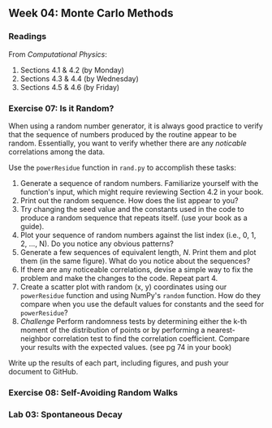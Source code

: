 ## Week 04: Monte Carlo Methods

### Readings
From _Computational Physics_:
 1. Sections 4.1 &amp; 4.2 (by Monday)
 2. Sections 4.3 &amp; 4.4 (by Wednesday)
 3. Sections 4.5 &amp; 4.6 (by Friday)

### Exercise 07: Is it Random?
When using a random number generator, it is always good practice to verify
that the sequence of numbers produced by the routine appear to be random. 
Essentially, you want to verify whether there are any _noticable_ correlations
among the data.

Use the `powerResidue` function in `rand.py` to accomplish these tasks:
 1. Generate a sequence of random numbers. Familiarize yourself with the 
    function's input, which might require reviewing Section 4.2 in your 
    book. 
 2. Print out the random sequence. How does the list appear to you?
 3. Try changing the seed value and the constants used in the code to 
    produce a random sequence that repeats itself. (use your book as a guide).
 3. Plot your sequence of random numbers against the list index (i.e., 0, 
    1, 2, ..., N). Do you notice any obvious patterns? 
 4. Generate a few sequences of equivalent length, _N_. Print them and 
    plot them (in the same figure). What do you notice about the sequences?
 5. If there are any noticeable correlations, devise a simple way to fix
    the problem and make the changes to the code. Repeat part 4.
 6. Create a scatter plot with random (x, y) coordinates using our 
    `powerResidue` function and using NumPy's `random` function. How do
    they compare when you use the default values for constants and the 
    seed for `powerResidue`?
 7. _Challenge_ Perform randomness tests by determining either the k-th
    moment of the distribution of points or by performing a nearest-neighbor
    correlation test to find the correlation coefficient. Compare your 
    results with the expected values. (see pg 74 in your book)
    
Write up the results of each part, including figures, and push your 
document to GitHub.

### Exercise 08: Self-Avoiding Random Walks

### Lab 03: Spontaneous Decay
